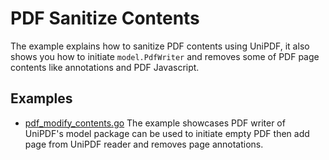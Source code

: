 # PDF Sanitize Contents

The example explains how to sanitize PDF contents using UniPDF, it also shows you how to initiate `model.PdfWriter` and removes some of PDF page contents like annotations and PDF Javascript.  

## Examples

- [pdf_modify_contents.go](pdf_modify_contents.go) The example showcases PDF writer of UniPDF's model package can be used to initiate empty PDF then add page from UniPDF reader and removes page annotations.
